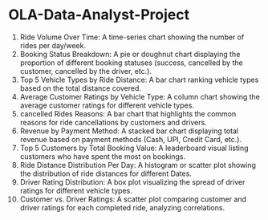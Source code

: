 # OLA-Data-Analyst-Project

1. Ride Volume Over Time: A time-series chart showing the number of rides per day/week.
2. Booking Status Breakdown: A pie or doughnut chart displaying the proportion of different
booking statuses (success, cancelled by the customer, cancelled by the driver, etc.).
3. Top 5 Vehicle Types by Ride Distance: A bar chart ranking vehicle types based on the total
distance covered.
4. Average Customer Ratings by Vehicle Type: A column chart showing the average
customer ratings for different vehicle types.
5. cancelled Rides Reasons: A bar chart that highlights the common reasons for ride
cancellations by customers and drivers.
6. Revenue by Payment Method: A stacked bar chart displaying total revenue based on
payment methods (Cash, UPI, Credit Card, etc.).
7. Top 5 Customers by Total Booking Value: A leaderboard visual listing customers who have
spent the most on bookings.
8. Ride Distance Distribution Per Day: A histogram or scatter plot showing the distribution of
ride distances for different Dates.
9. Driver Rating Distribution: A box plot visualizing the spread of driver ratings for different
vehicle types.
10. Customer vs. Driver Ratings: A scatter plot comparing customer and driver ratings for
each completed ride, analyzing correlations.
